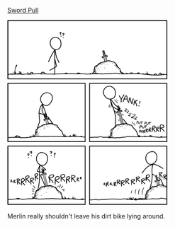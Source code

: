 [Sword Pull](https://xkcd.com/2578)

![Sword Pull](./random_comic.png)

Merlin really shouldn't leave his dirt bike lying around.


